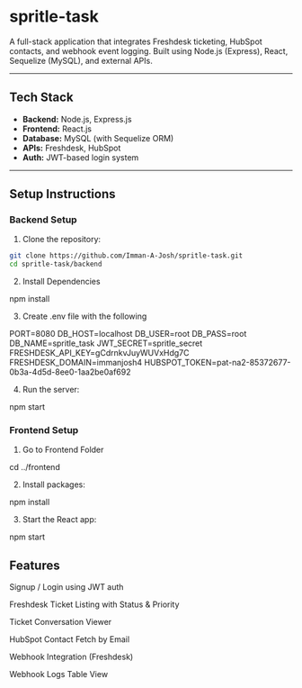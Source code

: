 # spritle-task

A full-stack application that integrates Freshdesk ticketing, HubSpot contacts, and webhook event logging. Built using Node.js (Express), React, Sequelize (MySQL), and external APIs.

---

## Tech Stack

- **Backend:** Node.js, Express.js  
- **Frontend:** React.js  
- **Database:** MySQL (with Sequelize ORM)  
- **APIs:** Freshdesk, HubSpot  
- **Auth:** JWT-based login system

---

## Setup Instructions

### Backend Setup

1. Clone the repository:

```bash
git clone https://github.com/Imman-A-Josh/spritle-task.git
cd spritle-task/backend 
```

2. Install Dependencies

npm install

3. Create .env file with the following

PORT=8080
DB_HOST=localhost
DB_USER=root
DB_PASS=root
DB_NAME=spritle_task
JWT_SECRET=spritle_secret
FRESHDESK_API_KEY=gCdrnkvJuyWUVxHdg7C
FRESHDESK_DOMAIN=immanjosh4
HUBSPOT_TOKEN=pat-na2-85372677-0b3a-4d5d-8ee0-1aa2be0af692

4. Run the server:

npm start

### Frontend Setup

1. Go to Frontend Folder

cd ../frontend

2. Install packages:

npm install

3. Start the React app:

npm start

## Features

Signup / Login using JWT auth

Freshdesk Ticket Listing with Status & Priority

Ticket Conversation Viewer

HubSpot Contact Fetch by Email

Webhook Integration (Freshdesk)

Webhook Logs Table View